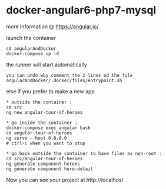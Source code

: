 # docker-angular6-php7-mysql

more information @ https://angular.io/

launch the container
```
cd angularAndDocker
docker-compose up -d
```
the runner will start automatically
```
you can undo wby comment the 2 lines od the file angularAndDocker/.docker/files/entrypoint.sh
```
else if you prefer to make a new app 
```
* outside the container : 
cd src
ng new angular-tour-of-heroes
```
```
* go inside the container :
docker-compose exec angular bash
cd angular-tour-of-heroes
ng serve --host 0.0.0.0
# ctrl-c when you want to stop
```
```
* go back outside the container to have files as non-root :
cd src/angular-tour-of-heroes
ng generate component heroes
ng generate component hero-detail
```

Now you can see your project at http://localhost

